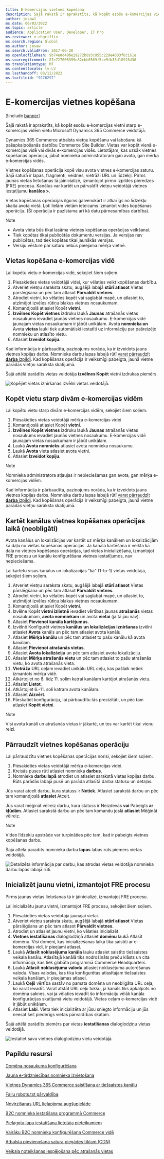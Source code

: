 ```yaml
---
title: E-komercijas vietnes kopēšana
description: Šajā rakstā ir aprakstīts, kā kopēt esošu e-komercijas vietni starp e-komercijas vidēm vietu Microsoft Dynamics 365 Commerce veidotājā.
author: josaw1
ms.date: 06/03/2022
ms.topic: article
audience: Application User, Developer, IT Pro
ms.reviewer: v-chgriffin
ms.search.region: Global
ms.author: josaw
ms.search.validFrom: 2017-06-20
ms.openlocfilehash: 9b74e0d48be29272b893c855c229e4003f0c161e
ms.sourcegitcommit: 87e727005399c82cbb6509f5ce9fb33d18928d30
ms.translationtype: MT
ms.contentlocale: lv-LV
ms.lasthandoff: 08/12/2022
ms.locfileid: "9276297"
---
```

# <a name="copy-an-e-commerce-site"></a>E-komercijas vietnes kopēšana

[!include [banner](../includes/banner.md)]

Šajā rakstā ir aprakstīts, kā kopēt esošu e-komercijas vietni starp e-komercijas vidēm vietu Microsoft Dynamics 365 Commerce veidotājā.

Dynamics 365 Commerce atbalsta vietņu kopēšanu vai labošanu kā pašapkalpošanās darbību Commerce Site Builder. Vietas var kopēt vienā e-komercijas vidē vai divās e-komercijas vidēs. Lietotājam, kas uzsāk vietnes kopēšanas operāciju, jābūt nomnieka administratoram gan avota, gan mērķa e-komercijas vidēs.

Vietnes kopēšanas operācija kopē visu avota vietnes e-komercijas saturu. Šajā saturā ir lapas, fragmenti, veidnes, vietrāži URL un līdzekļi. Pirms jaunas vietas lietošanas tā jāinicializē, izmantojot pirmo izpildes pieredzes (FRE) procesu. Kanālus var kartēt un pārvaldīt vietņu veidotājā vietnes iestatījumu **kanālos \>**.

Vietas kopēšanas operācijas ilgums galvenokārt ir atkarīgs no līdzekļu skaita avota vietā. Ļoti lielām vietām ieteicams izmantot vides kopēšanas operāciju. (Šī operācija ir pazīstama arī kā datu pārnesamības darbība).

> [!NOTE]
> - Avota vieta būs tikai lasāma vietnes kopēšanas operācijas veikšanai.
> - Tiek kopētas tikai publicētās dokumentu versijas. Ja versijas nav publicētas, tad tiek kopētas tikai jaunākās versijas.
> - Versiju vēsture par saturu nebūs pieejama mērķa vietnē.

## <a name="copy-a-site-within-an-e-commerce-environment"></a>Vietas kopēšana e-komercijas vidē

Lai kopētu vietu e-komercijas vidē, sekojiet šiem soļiem.

1. Piesakieties vietas veidotājā videi, kur vēlaties veikt kopēšanas darbību.
1. Atveriet vietņu saraksta skatu, augšējā labajā **stūrī atlasot** Vietas pārslēgšana un pēc tam atlasot **Pārvaldīt vietnes**.
1. Atrodiet vietni, ko vēlaties kopēt vai saglabāt mapē, un atlasiet to, atzīmējot izvēles rūtiņu blakus vietnes nosaukumam.
1. Komandjoslā atlasiet Kopēt **vietni**.
1. **Izvēlnes Kopēt vietnes** izdruku laukā **Jaunas** atrašanās vietas nosaukums ievadiet jaunās vietnes nosaukumu. E-komercijas vidē jaunajam vietas nosaukumam ir jābūt unikālam. Avota **nomnieka un** Avota **vietas** lauki tiek automātiski iestatīti uz informāciju par pašreizējo nomnieku un atlasīto vietu.
1. Atlasiet **Izveidot kopiju**.

Kad informācija ir pārbaudīta, paziņojums norāda, ka ir izveidots jauns vietnes kopijas darbs. Nomnieka darbu lapas labajā rūtī [varat pārraudzīt **darba** izpildi](#monitor-the-site-copy-operation). Kad kopēšanas operācija ir veiksmīgi pabeigta, jaunā vietne parādās vietņu saraksta skatījumā.

Šajā attēlā parādīts vietas veidotāja **izvēlnes Kopēt** vietni izdrukas piemērs.

![Kopējiet vietas izniršanas izvēlni vietas veidotājā.](media/site-copy_1.png)

## <a name="copy-a-site-between-two-e-commerce-environments"></a>Kopēt vietu starp divām e-komercijas vidēm

Lai kopētu vietu starp divām e-komercijas vidēm, sekojiet šiem soļiem.

1. Piesakieties vietas veidotājā mērķa e-komercijas videi.
1. Komandjoslā atlasiet Kopēt **vietni**.
1. **Izvēlnes Kopēt vietnes** izdruku laukā **Jaunas** atrašanās vietas nosaukums ievadiet jaunās vietnes nosaukumu. E-komercijas vidē jaunajam vietas nosaukumam ir jābūt unikālam.
1. Laukā **Avota nomnieks** atlasiet avota nomnieka nosaukumu.
1. Laukā **Avota** vieta atlasiet avota vietni.
1. Atlasiet **Izveidot kopiju**.

> [!NOTE]
> Nomnieka administratora atļaujas ir nepieciešamas gan avota, gan mērķa e-komercijas vidēm.

Kad informācija ir pārbaudīta, paziņojums norāda, ka ir izveidots jauns vietnes kopijas darbs. Nomnieka darbu lapas labajā rūtī [varat pārraudzīt **darba** izpildi](#monitor-the-site-copy-operation). Kad kopēšanas operācija ir veiksmīgi pabeigta, jaunā vietne parādās vietņu saraksta skatījumā.

## <a name="map-channels-during-the-site-copy-operation-optional"></a>Kartēt kanālus vietnes kopēšanas operācijas laikā (neobligāti)

Avota kanālus un lokalizācijas var kartēt uz mērķa kanāliem un lokalizācijām kā daļu no vietas kopēšanas operācijas. Ja kanāla kartēšana ir veikta kā daļa no vietnes kopēšanas operācijas, tad vietas inicializēšana, izmantojot FRE procesu un kanālu konfigurēšana vietnes iestatījumos, nav nepieciešama. 

Lai kartētu visus kanālus un lokalizācijas "kā" (1-to-1) vietas veidotājā, sekojiet šiem soļiem.

1. Atveriet vietņu saraksta skatu, augšējā labajā **stūrī atlasot** Vietas pārslēgšana un pēc tam atlasot **Pārvaldīt vietnes**.
1. Atrodiet vietni, ko vēlaties kopēt vai saglabāt mapē, un atlasiet to, atzīmējot izvēles rūtiņu blakus vietnes nosaukumam.
1. Komandjoslā atlasiet Kopēt **vietni**.
1. Izvēlne Kopēt **vietni izlietnē** ievadiet vērtības jaunas **atrašanās** vietas nosaukumam, **avota nomniekam** un avota **vietai** (ja tā jau nav).
1. Atlasiet **Pievienot kanāla kartējumus**.
1. Izvēlnē Konfigurēt vietnes **kanālus un lokalizācijas izniršanas** izvēlni atlasiet **Avota** kanāls un pēc tam atlasiet avota kanālu.  
1. Atlasiet **Mērķa kanālu** un pēc tam atlasiet to pašu kanālu kā avota kanālam. 
1. Atlasiet **Pievienot atrašanās vietas**.
1. Atlasiet **Avota lokalizāciju** un pēc tam atlasiet avota lokalizāciju.
1. Atlasiet **Mērķa atrašanās vietu** un pēc tam atlasiet to pašu atrašanās vietu, ko avota atrašanās vieta. 
1. **Vietrāža** URL ceļam ievadiet unikālu URL ceļu, kas pašlaik netiek izmantots mērķa vidē.
1. Atkārtojiet no 8. līdz 11. solim katrai kanālam kartējot atrašanās vietu.
1. Atlasiet **Lietot**.
1. Atkārtojiet 6.-11. soli katram avota kanālam.
1. Atlasiet **Aizvērt**.
1. Pārskatiet konfigurāciju, lai pārbaudītu tās precizitāti, un pēc tam atlasiet **Kopēt vietni**.

> [!NOTE]
> Visi avota kanāli un atrašanās vietas ir jākartē, un tos var kartēt tikai vienu reizi.

## <a name="monitor-the-site-copy-operation"></a>Pārraudzīt vietnes kopēšanas operāciju

Lai pārraudzītu vietnes kopēšanas operācijas norisi, sekojiet šiem soļiem.

1. Piesakieties vietas veidotājā mērķa e-komercijas videi.
1. Kreisās puses rūtī atlasiet nomnieka **darbus**.
1. Nomnieka **darbu lapā** atrodiet un atlasiet sarakstā vietas kopijas darbu. Rūts parādās labajā pusē un parāda atlasītā darba statusu un detaļas.

Jūs varat atcelt darbu, kura statuss ir **Notiek**. Atlasiet sarakstā darbu un pēc tam komandjoslā **atlasiet** Atcelt.

Jūs varat mēģināt vēlreiz darbu, kura statuss ir Neizdevās **vai** Pabeigts **ar kļūdām**. Atlasiet sarakstā darbu un pēc tam komandu joslā **atlasiet** Mēģināt vēlreiz.

> [!NOTE]
> Video līdzekļu apstrāde var turpināties pēc tam, kad ir pabeigts vietnes kopēšanas darbs.

Šajā attēlā parādīts nomnieka darbu **lapas** labās rūts piemērs vietas veidotājā.

![Detalizēta informācija par darbu, kas atrodas vietas veidotāja nomnieka darbu lapas labajā rūtī.](media/site-copy_2.png)

## <a name="initialize-a-new-site-by-using-the-fre-process"></a>Inicializēt jaunu vietni, izmantojot FRE procesu

Pirms jaunas vietas lietošanas tā ir jāinicializē, izmantojot FRE procesu.

Lai inicializētu jaunu vietni, izmantojot FRE procesu, sekojiet šiem soļiem.

1. Piesakieties vietas veidotājā jaunajai vietai.
1. Atveriet vietņu saraksta skatu, augšējā labajā **stūrī atlasot** Vietas pārslēgšana un pēc tam atlasot **Pārvaldīt vietnes**.
1. Atrodiet un atlasiet jaunu vietni, ko vēlaties inicializēt.
1. **Vietnes iestatīšanas** dialoglodziņā atlasiet **domēnu** laukā Atlasīt domēnu. Visi domēni, kas inicializēšanas laikā tika saistīti ar e-komercijas vidi, ir pieejami atlasei.
1. Laukā **Atlasīt noklusējuma kanāla** lauku atlasiet saistīto tiešsaistes veikala kanālu. Atlasītajā kanālā tiks nodrošināts preču klāsts un cita informācija, kas tiek glabāta programmā Commerce Headquarters.
1. Laukā **Atlasīt noklusējuma valodu** atlasiet noklusējuma autorēšanas valodu. Visas valodas, kas tika konfigurētas atlasītajam tiešsaistes veikala kanālam, ir pieejamas atlasei.
1. Laukā **Ceļš** vērtība sastāv no pamata domēna un neobligāta URL ceļa, ko varat ievadīt. Varat atstāt URL ceļu tukšu, ja kanāls tiks apkalpots no domēna saknes, vai ja vēlaties ievadīt šo informāciju vēlāk kanāla konfigurācijas skatījumā vietu veidotājā. Vietas ceļam e-komercijas vidē ir jābūt unikālam.
1. Atlasiet **Labi**. Vieta tiek inicializēta ar jūsu sniegto informāciju un jūs neesat šeit piederīgs vietas pārvaldības skatam.

Šajā attēlā parādīts piemērs par vietas **iestatīšanas** dialoglodziņu vietas veidotājā.

![Iestatiet savu vietnes dialoglodziņu vietu veidotājā.](media/site-copy_3.png)

## <a name="additional-resources"></a>Papildu resursi

[Domēna nosaukuma konfigurēšana](configure-your-domain-name.md)

[Jauna e-tirdzniecības nomnieka izvietošana](deploy-ecommerce-site.md)

[Vietnes Dynamics 365 Commerce saistīšana ar tiešsaistes kanālu](associate-site-online-store.md)

[Failu robots.txt pārvaldība](manage-robots-txt-files.md)

[Novirzīšanas URL lielapjoma augšupielāde](upload-bulk-redirects.md)

[B2C nomnieka iestatīšana programmā Commerce](set-up-b2c-tenant.md)

[Pielāgotu lapu iestatīšana lietotāja pieteikumiem](custom-pages-user-logins.md)

[Vairāku B2C nomnieku konfigurēšana Commerce vidē](configure-multi-b2c-tenants.md)

[Atbalsta pievienošana satura piegādes tīklam (CDN)](add-cdn-support.md)

[Veikala noteikšanas iespējošana pēc atrašanās vietas](enable-store-detection.md)
